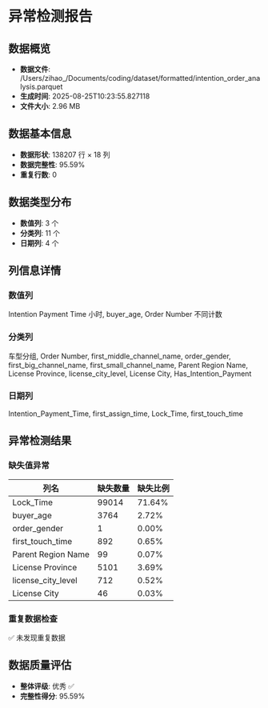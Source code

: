 # 异常检测报告

## 数据概览
- **数据文件**: /Users/zihao_/Documents/coding/dataset/formatted/intention_order_analysis.parquet
- **生成时间**: 2025-08-25T10:23:55.827118
- **文件大小**: 2.96 MB

## 数据基本信息
- **数据形状**: 138207 行 × 18 列
- **数据完整性**: 95.59%
- **重复行数**: 0

## 数据类型分布
- **数值列**: 3 个
- **分类列**: 11 个  
- **日期列**: 4 个

## 列信息详情
### 数值列
Intention Payment Time 小时, buyer_age, Order Number 不同计数

### 分类列
车型分组, Order Number, first_middle_channel_name, order_gender, first_big_channel_name, first_small_channel_name, Parent Region Name, License Province, license_city_level, License City, Has_Intention_Payment

### 日期列
Intention_Payment_Time, first_assign_time, Lock_Time, first_touch_time

## 异常检测结果

### 缺失值异常

| 列名 | 缺失数量 | 缺失比例 |
|------|----------|----------|
| Lock_Time | 99014 | 71.64% |
| buyer_age | 3764 | 2.72% |
| order_gender | 1 | 0.00% |
| first_touch_time | 892 | 0.65% |
| Parent Region Name | 99 | 0.07% |
| License Province | 5101 | 3.69% |
| license_city_level | 712 | 0.52% |
| License City | 46 | 0.03% |

### 重复数据检查
✅ 未发现重复数据

## 数据质量评估
- **整体评级**: 优秀 ✅
- **完整性得分**: 95.59%
